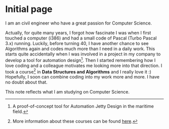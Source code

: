 # Initial page

I am an civil engineer who have a great passion for Computer Science.

Actually, for quite many years, I forgot how fascinate I was when I first touched a computer \(i386\) and had a small code of Pascal \(Turbo Pascal 3.x\) running. Luckily, before turning 40, I have another chance to see Algorithms again and codes much more than I need in a daily work. This starts quite accidentally when I was involved in a project in my company to develop a tool for automation design[^1]. Then I started remembering how I love coding and a colleague motivates me looking more into that direction. I took a course[^2] in **Data Structures and Algorithms** and I really love it :\) Hopefully, I soon can combine coding into my work more and more. I have no doubt about that.

This note reflects what I am studying on Computer Science.

[^1]: A proof-of-concept tool for Automation Jetty Design in the maritime field.

[^2]: More information about these courses can be found [here](http://bigocoding.com/).


